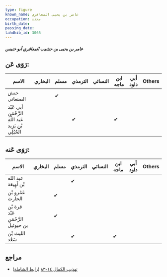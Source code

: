 ```yaml
---
type: figure
known_name: عامر بن يحيى المعافري
occupation: محدث
birth_date:
passing_date:
tahdhib_id: 3065
---
```

##### عامر بن يحيى بن جشيب المعافري أبو خنيس

## رَوَى عَن:
| الاسم                                                    | البخاري | مسلم | الترمذي | النسائي | ابن ماجه | أبي داود | Others |
| -------------------------------------------------------- | ------- | ---- | ------- | ------- | -------- | -------- | ------ |
| حنش الصنعاني                                             |         | ✔    |         |         |          |          |        |
| أبي عَبْد الرَّحْمَنِ عَبد اللَّهِ بْن يَزِيد الْحُبُلِي |         |      | ✔       |         | ✔        |          |        |
## رَوَى عَنه:
| الاسم                               | البخاري | مسلم | الترمذي | النسائي | ابن ماجه | أبي داود | Others |
| ----------------------------------- | ------- | ---- | ------- | ------- | -------- | -------- | ------ |
| عبد الله بْن لَهِيعَة               |         |      | ✔       |         |          |          |        |
| عَمْرو بْن الحارث                   |         | ✔    |         |         |          |          |        |
| قرة بْن عَبْد الرَّحْمَنِ بن حيوئيل |         | ✔    |         |         |          |          |        |
| الليث بْن سَعْد                     |         |      | ✔       |         | ✔        |          |        |
## مراجع
- [تهذيب الكمال ١٤-٨٣](obsidian://open?vault=Tahdhib-al-Kamal&file=Figures/٣٠٦٥-عامر%20بن%20يحيى%20بن%20جشيب%20المعافري%20أبو%20خنيس) ([رابط الشاملة](https://shamela.ws/book/3722/7011))